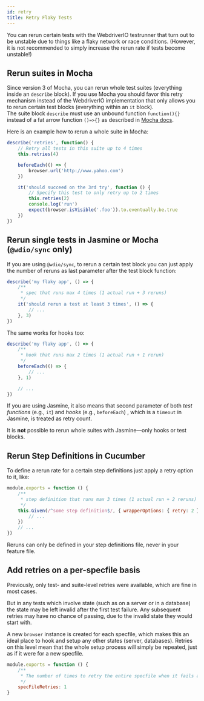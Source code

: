 ```yaml
---
id: retry
title: Retry Flaky Tests
---
```


You can rerun certain tests with the WebdriverIO testrunner that turn out to be unstable due to things like a flaky network or race conditions. (However, it is not recommended to simply increase the rerun rate if tests become unstable!)

## Rerun suites in Mocha

Since version 3 of Mocha, you can rerun whole test suites (everything inside an `describe` block). If you use Mocha you should favor this retry mechanism instead of the WebdriverIO implementation that only allows you to rerun certain test blocks (everything within an `it` block).  
The suite block `describe` must use an unbound function `function(){}` instead of a fat arrow function `()=>{}` as described in [Mocha docs](https://mochajs.org/#arrow-functions).

Here is an example how to rerun a whole suite in Mocha:

```js
describe('retries', function() {
    // Retry all tests in this suite up to 4 times
    this.retries(4)

    beforeEach(() => {
        browser.url('http://www.yahoo.com')
    })

    it('should succeed on the 3rd try', function () {
        // Specify this test to only retry up to 2 times
        this.retries(2)
        console.log('run')
        expect(browser.isVisible('.foo')).to.eventually.be.true
    })
})
```

## Rerun single tests in Jasmine or Mocha (`@wdio/sync` only)

If you are using `@wdio/sync`, to rerun a certain test block you can just apply the number of reruns as last parameter after the test block function:

```js
describe('my flaky app', () => {
    /**
     * spec that runs max 4 times (1 actual run + 3 reruns)
     */
    it('should rerun a test at least 3 times', () => {
        // ...
    }, 3)
})
```

The same works for hooks too:

```js
describe('my flaky app', () => {
    /**
     * hook that runs max 2 times (1 actual run + 1 rerun)
     */
    beforeEach(() => {
        // ...
    }, 1)

    // ...
})
```

If you are using Jasmine, it also means that second parameter of both *test functions* (e.g., `it`) and *hooks* (e.g., `beforeEach`) , which is a `timeout` in Jasmine, is treated as retry count.

It is __not__ possible to rerun whole suites with Jasmine&mdash;only hooks or test blocks.

## Rerun Step Definitions in Cucumber

To define a rerun rate for a certain step definitions just apply a retry option to it, like:

```js
module.exports = function () {
    /**
     * step definition that runs max 3 times (1 actual run + 2 reruns)
     */
    this.Given(/^some step definition$/, { wrapperOptions: { retry: 2 } }, () => {
        // ...
    })
    // ...
})
```

Reruns can only be defined in your step definitions file, never in your feature file.

## Add retries on a per-specfile basis

Previously, only test- and suite-level retries were available, which are fine in most cases. 

But in any tests which involve state (such as on a server or in a database) the state may be left invalid after the first test failure. Any subsequent retries may have no chance of passing, due to the invalid state they would start with.

A new `browser` instance is created for each specfile, which makes this an ideal place to hook and setup any other states (server, databases). Retries on this level mean that the whole setup process will simply be repeated, just as if it were for a new specfile.

```js
module.exports = function () {
    /**
     * The number of times to retry the entire specfile when it fails as a whole
     */
    specFileRetries: 1
}
```
